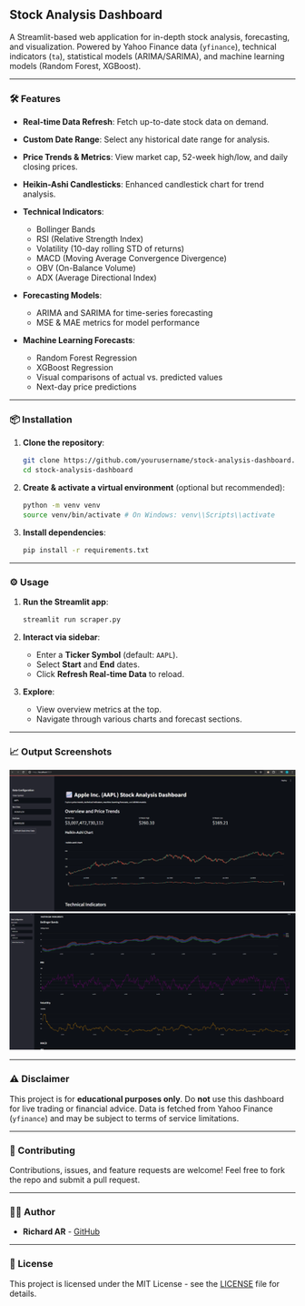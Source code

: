 ## Stock Analysis Dashboard

A Streamlit-based web application for in-depth stock analysis, forecasting, and visualization. Powered by Yahoo Finance data (`yfinance`), technical indicators (`ta`), statistical models (ARIMA/SARIMA), and machine learning models (Random Forest, XGBoost).

---

### 🛠️ Features

* **Real-time Data Refresh**: Fetch up-to-date stock data on demand.
* **Custom Date Range**: Select any historical date range for analysis.
* **Price Trends & Metrics**: View market cap, 52-week high/low, and daily closing prices.
* **Heikin-Ashi Candlesticks**: Enhanced candlestick chart for trend analysis.
* **Technical Indicators**:

  * Bollinger Bands
  * RSI (Relative Strength Index)
  * Volatility (10-day rolling STD of returns)
  * MACD (Moving Average Convergence Divergence)
  * OBV (On-Balance Volume)
  * ADX (Average Directional Index)
* **Forecasting Models**:

  * ARIMA and SARIMA for time-series forecasting
  * MSE & MAE metrics for model performance
* **Machine Learning Forecasts**:

  * Random Forest Regression
  * XGBoost Regression
  * Visual comparisons of actual vs. predicted values
  * Next-day price predictions

---

### 📦 Installation

1. **Clone the repository**:

   ```bash
   git clone https://github.com/yourusername/stock-analysis-dashboard.git
   cd stock-analysis-dashboard
   ```

2. **Create & activate a virtual environment** (optional but recommended):

   ```bash
   python -m venv venv
   source venv/bin/activate # On Windows: venv\\Scripts\\activate
   ```

3. **Install dependencies**:

   ```bash
   pip install -r requirements.txt
   ```

---

### ⚙️ Usage

1. **Run the Streamlit app**:

   ```bash
   streamlit run scraper.py
   ```

2. **Interact via sidebar**:

   * Enter a **Ticker Symbol** (default: `AAPL`).
   * Select **Start** and **End** dates.
   * Click **Refresh Real-time Data** to reload.

3. **Explore**:

   * View overview metrics at the top.
   * Navigate through various charts and forecast sections.

---

### 📈 Output Screenshots

![Dashboard Overview](docs/screenshots/image1.png)
![Technical Indicators](docs/screenshots/image.png)

---

### ⚠️ Disclaimer

This project is for **educational purposes only**. Do **not** use this dashboard for live trading or financial advice. Data is fetched from Yahoo Finance (`yfinance`) and may be subject to terms of service limitations.

---

### 🙌 Contributing

Contributions, issues, and feature requests are welcome! Feel free to fork the repo and submit a pull request.

---

### 🧑‍💻 Author

* **Richard AR** - [GitHub](https://github.com/richardar)

---

### 📄 License

This project is licensed under the MIT License - see the [LICENSE](LICENSE) file for details.
